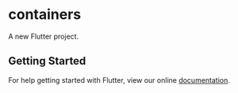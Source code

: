 # containers

A new Flutter project.

## Getting Started

For help getting started with Flutter, view our online
[documentation](https://flutter.io/).
